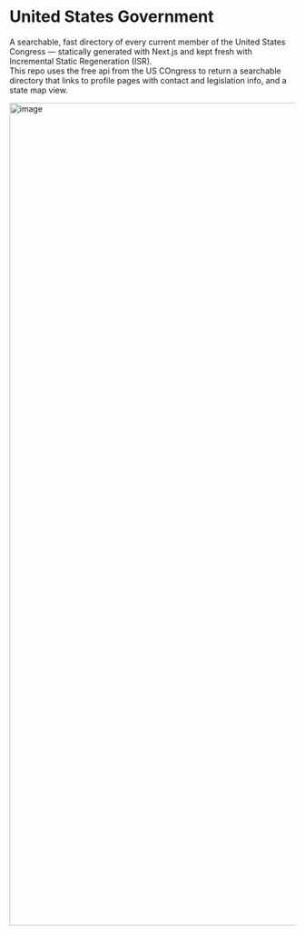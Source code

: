 # United States Government

A searchable, fast directory of every current member of the United States Congress — statically generated with Next.js and kept fresh with Incremental Static Regeneration (ISR).  
This repo uses the free api from the US COngress to return a searchable directory that links to profile pages with contact and legislation info, and a state map view.

<img width="1966" height="1450" alt="image" src="https://github.com/user-attachments/assets/9665b407-7ea8-423e-9ecb-d372ac3e5ea9" />
